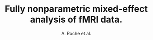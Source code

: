 ---
cat: ciel
subcat: midas
bestof: false
author: A. Roche et al.
title: Fully nonparametric mixed-effect analysis of fMRI data.
year: 2007
type: misc
---